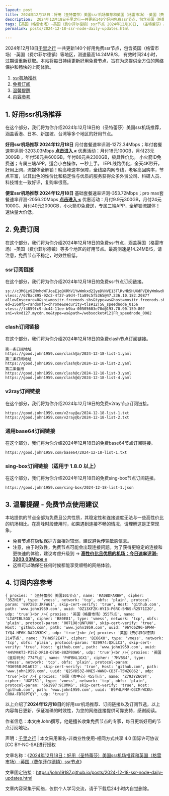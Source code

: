 ```yaml
---
layout: post
title: 2024年12月18日：好用（圣特蕾莎）美国ssr机场推荐和英国（格雷市场）-英国（费尔菲尔德镇）ssr节点
description:  2024年12月18日千里之行一共更新140个好用免费ssr节点，包含英国（格雷市场）-英国（费尔菲尔德镇）等地区，测速最高14.24MB/S， 有效时间24小时，过期请重新获取。本站将每日持续更新好用免费节点，旨在为您提供全方位的网络保护和畅快的上网体验
tags: [英国（格雷市场）-英国（费尔菲尔德镇）ssr节点 2024年12月18日, （圣特蕾莎）美国好用ssr机场推荐 2024年12月18日]
permalink: posts/2024-12-18-ssr-node-daily-updates.html

---
```



2024年12月18日[千里之行](https://john19187.github.io) 一共更新140个好用免费ssr节点，包含英国（格雷市场）-英国（费尔菲尔德镇）等地区，测速最高14.24MB/S， 有效时间24小时，过期请重新获取。本站将每日持续更新好用免费节点，旨在为您提供全方位的网络保护和畅快的上网体验。

1. [ssr机场推荐](#1-好用ssr机场推荐)
2. [免费订阅](#2-免费订阅)
3. [温馨提醒](#3-温馨提醒---免费节点使用建议)
4. [内容参考](#4-订阅内容参考)

## 1. 好用ssr机场推荐

在这个部分，我们将为你介绍2024年12月18日的（圣特蕾莎）美国ssr机场推荐，涵盖香港、日本、新加坡、台湾等多个地区的好用节点。

<div class="good cat1"><strong>好用ssr机场推荐 2024年12月18日</strong> 月付套餐速率评测-1272.34Mbps；年付套餐速率评测-3203.03Mbps <strong><a href="https://good.john1959.com/lepl/2024-12-18" target="_blank">点击进入 «</a></strong> 优惠活动：月付18元100GB，月付23元300GB ，年付58元共600GB，年付86元共2300GB，极具性价比。 小火箭ID免费送；专属三端APP，适合小白操作，一秒上手。 IEPL线路优化，全天4K秒开，好用上网，流媒体全解锁！晚高峰速率保障，全线路内网专线，老客高回购率，节点丰富，以其出色的性价比和稳定性与优质的服务获得众多外贸公司、科研人员、科技博主一致好评，复购率很高。</div><div class="good cat2">

<strong>便宜ssr机场推荐 2024年12月18日</strong> 基础套餐速率评测-353.72Mbps；pro max套餐速率评测-2056.20Mbps <strong><a href="https://good.john1959.com/cheap/2024-12-18" target="_blank">点击进入 «</a></strong> 优惠活动：月付9.9元300GB，月付24元1000G，月付40元2000GB，小火箭ID免费送，专属三端APP，全解锁流媒体！速快量大价低。</div>

## 2. 免费订阅

在这个部分，我们将为你介绍2024年12月18日的免费ssr节点，涵盖英国（格雷市场）-英国（费尔菲尔德镇）等多个地区的好用节点。最高测速是14.24MB/S，请注意，免费节点不稳定，时效性极低。

### ssr订阅链接

在这个部分，我们将为你介绍2024年12月18日的免费ssr节点订阅链接。

```
ss://c3M6Ly9ZMmhoWTJoaE1qQXRhV1YwWmkxd2IyeDVNVE13TlRvMk5HUXdPVE0yWmkwd016UmxMVFJsT0RJdE9EaGlPQzAxTmpneU56Z3pabVJsWldN@free.2weradf:36511#7%7C%F0%9F%87%B7%F0%9F%87%BA%20%E4%BF%84%E7%BD%97%E6%96%AF%2001%20%7C%201x%20RU
vless://678ac895-92c2-4f27-a9d4-f1a89c5f5365@47.236.10.182:2087?allowInsecure=0&sni=mositr.freenods.sbs&type=ws&host=mositr.freenods.sbs&path=/?ed=2560fp=randomfp=chrome&security=tls#12|SG_speednode_0156
vless://f4859fc9-dc44-11ee-b9ba-00505603e70d@193.70.90.159:80?sni=vkvd127.mycdn.me&type=ws&path=/websocket#12|FR_speednode_0082
```

### clash订阅链接

在这个部分，我们将为你介绍2024年12月18日的免费clash节点订阅链接。

```
第一条订阅地址
https://good.john1959.com/clash@a/2024-12-18-list-1.yaml
第二条订阅地址
https://good.john1959.com/clash@b/2024-12-18-list-2.yaml
第二条备用
https://good.john1959.com/clash@c/2024-12-18-list-3.yaml
https://good.john1959.com/clash@d/2024-12-18-list-4.yaml
```

### v2ray订阅链接

在这个部分，我们将为你介绍2024年12月18日的免费v2ray节点订阅链接。

```
https://good.john1959.com/v2ray@a/2024-12-18-list-1.txt
https://good.john1959.com/v2ray@b/2024-12-18-list-2.txt
```

### 通用base64订阅链接

在这个部分，我们将为你介绍2024年12月18日的免费base64节点订阅链接。

```
https://good.john1959.com/base64/2024-12-18-list-1.txt
```

### sing-box订阅链接（适用于 1.8.0 以上）

在这个部分，我们将为你介绍2024年12月18日的免费sing-box节点订阅链接。

```
https://good.john1959.com/sing-box/2024-12-18-list-1.json
```

## 3. 温馨提醒 - 免费节点使用建议

本站提供的节点全部为免费且公共性质，其稳定性和连接速度无法与一些高性价比的机场相比。在高峰时段使用时，如果遇到连接不畅的情况，请理解这是正常现象。

- 免费节点在隐私保护方面相对较弱，建议避免传输敏感信息。
- 注意，由于时效性，免费节点可能会出现连接问题。为了获得更稳定的连接和更快速的体验，建议考虑升级到 → <strong>[高性价比且优质的机场：今日速率评测- 3203.03Mbps «](https://good.john1959.com/lepl/2024-12-18)</strong>
- 这样可以确保在任何时候都能享受顺畅的网络体验。

## 4. 订阅内容参考

```
{ proxies: '（圣特蕾莎）美国101节点', name: 'RA0BDFARBW', cipher: '35ZH1M', type: 'vmess', network: 'tcp', obfs: 'plain', protocol-param: '897283:JKFWG1', skip-cert-verify: 'true', Host: 'github.com', path: 'www.john1959.com', uuid: 'OZ13XFZK-HYI3-P6RC-5M6S-R2571I2O', udp: 'true'}<br />{ proxies: '英国（格雷市场）355节点', name: 'LIAPIBLSGG', cipher: 'B80E81', type: 'vmess', network: 'tcp', obfs: 'plain', protocol-param: '007198:QNFUNH', skip-cert-verify: 'true', Host: 'github.com', path: 'www.john1959.com', uuid: '96YC6Z9G-SPHW-1YQ4-HE6K-DA2G93DK', udp: 'true'}<br />{ proxies: '英国（费尔菲尔德镇）214节点', name: '7YHW5F2E47', cipher: 'BI66XO', type: 'vmess', network: 'tcp', obfs: 'plain', protocol-param: '029974:QXLLC3', skip-cert-verify: 'true', Host: 'github.com', path: 'www.john1959.com', uuid: '44VM4KT3-PISZ-XR18-D7GO-88ZP8OW6', udp: 'true'}<br />{ proxies: '英国（皇后码头）774节点', name: 'PHFBNL1GX1', cipher: '7MV5S4', type: 'vmess', network: 'tcp', obfs: 'plain', protocol-param: '936958:M1AK7J', skip-cert-verify: 'true', Host: 'github.com', path: 'www.john1959.com', uuid: 'Q2SVD53Z-NNE5-WWND-CB3T-T5WZG862', udp: 'true'}<br />{ proxies: '英国（市中心）455节点', name: 'Z79JYZ6C9T', cipher: 'UXF751', type: 'vmess', network: 'tcp', obfs: 'plain', protocol-param: '661997:9CUMKG', skip-cert-verify: 'true', Host: 'github.com', path: 'www.john1959.com', uuid: 'B9P4LPMV-O3CM-WCKU-CR0A-FDT8PTQY', udp: 'true'}
```

以上介绍了<strong>2024年12月18日</strong>的好用ssr机场推荐、订阅链接以及订阅节选，以上内容每日更新，保证准确的时效性，为您的网络连接提供可靠支持，感谢阅读。

作者信息：本文由John撰写，他是擅长收集免费节点的专家，每日更新好用的节点订阅地址。

声明：[千里之行](https://john19187.github.io) | 本文采用署名-非商业性使用-相同方式共享 4.0 国际许可协议[CC BY-NC-SA]进行授权

文章名称：《[2024年12月18日：好用（圣特蕾莎）美国ssr机场推荐和英国（格雷市场）-英国（费尔菲尔德镇）ssr节点](https://john19187.github.io/posts/2024-12-18-ssr-node-daily-updates.html)》

文章固定链接：https://john19187.github.io/posts/2024-12-18-ssr-node-daily-updates.html


文章内容采集于网络，仅供个人学习交流，请于下载后24小时内自觉删除。
